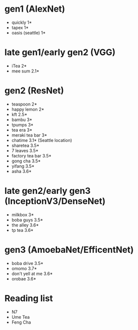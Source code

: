gen1 (AlexNet)
==============
+ quickly 1*
+ tapex 1*
+ oasis (seattle) 1*

late gen1/early gen2 (VGG)
==========================
+ iTea 2*
+ mee sum 2.1*

gen2 (ResNet)
=============
+ teaspoon 2*
+ happy lemon 2*
+ kft 2.5*
+ bambu 3*
+ tpumps 3*
+ tea era 3*
+ meraki tea bar 3*
+ chatime 3.1* (Seattle location)
+ sharetea 3.5*
+ 7 leaves 3.5*
+ factory tea bar 3.5*
+ gong cha 3.5*
+ yifang 3.5*
+ asha 3.6*

late gen2/early gen3 (InceptionV3/DenseNet)
================================
+ milkbox 3*
+ boba guys 3.5*
+ the alley 3.6*
+ tp tea 3.6*

gen3 (AmoebaNet/EfficentNet)
============================
+ boba drive 3.5*
+ omomo 3.7*
+ don't yell at me 3.6*
+ orobae 3.6*

Reading list
============
+ N7
+ Ume Tea
+ Feng Cha
